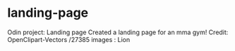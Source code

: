# landing-page
Odin project: Landing page
Created a landing page for an mma gym! 
Credit: OpenClipart-Vectors /27385 images : Lion 
